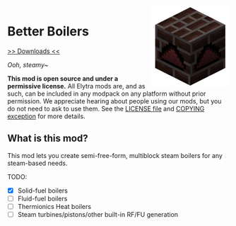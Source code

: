 <img src="logo.png" align="right" width="180px"/>

# Better Boilers

[>> Downloads <<](https://github.com/elytra/betterboilers/releases)

*Ooh, steamy~*

**This mod is open source and under a permissive license.** All Elytra mods are,
and as such, can be included in any modpack on any platform without prior
permission. We appreciate hearing about people using our mods, but you do not
need to ask to use them. See the [LICENSE file](COPYING.gpl) and [COPYING exception](COPYING) for more details.

## What is this mod?

This mod lets you create semi-free-form, multiblock steam boilers for any steam-based needs.

TODO:
- [x] Solid-fuel boilers
- [ ] Fluid-fuel boilers 
- [ ] Thermionics Heat boilers
- [ ] Steam turbines/pistons/other built-in RF/FU generation
